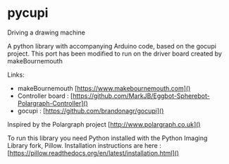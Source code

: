 # pycupi
Driving a drawing machine

A python library with accompanying Arduino code, based on the gocupi project.  This port has been modified to run on the driver board created by makeBournemouth

Links:  

- makeBournemouth [https://www.makebournemouth.com]()
- Controller board : [https://github.com/MarkJB/Eggbot-Spherebot-Polargraph-Controller]()
-  gocupi : [https://github.com/brandonagr/gocupi]()

Inspired by the Polargraph project  [http://www.polargraph.co.uk]()

To run this library you need Python installed with the Python Imaging Library fork, Pillow.  Installation instructions are here : [https://pillow.readthedocs.org/en/latest/installation.html]()
